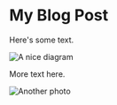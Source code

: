 # My Blog Post

Here's some text.

![A nice diagram](diagram.png)

More text here.

![Another photo](photo.jpg)
